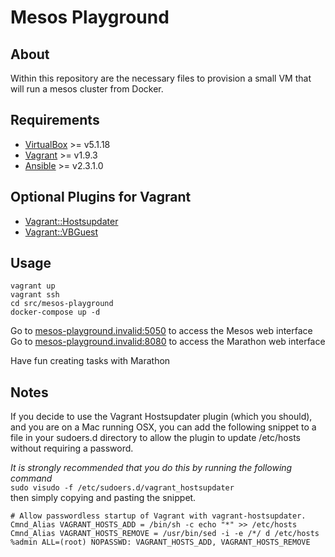 # Mesos Playground
About
---
Within this repository are the necessary files to provision a small VM that will run a mesos cluster from Docker.

Requirements
---
* [VirtualBox](https://www.virtualbox.org/wiki/Downloads) >= v5.1.18
* [Vagrant](https://www.vagrantup.com/) >= v1.9.3
* [Ansible](http://docs.ansible.com/ansible/intro_installation.html) >= v2.3.1.0

Optional Plugins for Vagrant
---
* [Vagrant::Hostsupdater](https://github.com/cogitatio/vagrant-hostsupdater)
* [Vagrant::VBGuest](https://github.com/dotless-de/vagrant-vbguest)

Usage
---

    vagrant up
    vagrant ssh
    cd src/mesos-playground
    docker-compose up -d
  
Go to [mesos-playground.invalid:5050](http://mesos-playground.invalid:5050) to access the Mesos web interface   
Go to [mesos-playground.invalid:8080](http://mesos-playground.invalid:8080) to access the Marathon web interface

Have fun creating tasks with Marathon

Notes
---
If you decide to use the Vagrant Hostsupdater plugin (which you should), and you are on a Mac running OSX,
you can add the following snippet to a file in your sudoers.d directory to allow the plugin to update /etc/hosts
without requiring a password.  

*It is strongly recommended that you do this by running the following command*  
`sudo visudo -f /etc/sudoers.d/vagrant_hostsupdater`  
then simply copying and pasting the snippet.

    # Allow passwordless startup of Vagrant with vagrant-hostsupdater.
    Cmnd_Alias VAGRANT_HOSTS_ADD = /bin/sh -c echo "*" >> /etc/hosts
    Cmnd_Alias VAGRANT_HOSTS_REMOVE = /usr/bin/sed -i -e /*/ d /etc/hosts
    %admin ALL=(root) NOPASSWD: VAGRANT_HOSTS_ADD, VAGRANT_HOSTS_REMOVE
